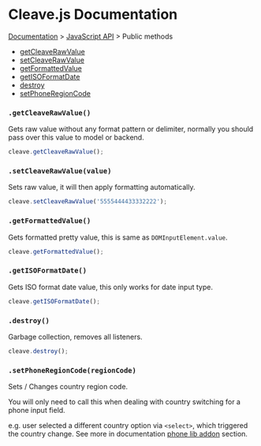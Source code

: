 # Cleave.js Documentation 

[Documentation](https://github.com/nosir/cleave.js/blob/master/doc/doc.md) > [JavaScript API](https://github.com/nosir/cleave.js/blob/master/doc/js-api.md) > Public methods

- [getCleaveRawValue](#getrawvalue)
- [setCleaveRawValue](#setrawvaluevalue)
- [getFormattedValue](#getformattedvalue)
- [getISOFormatDate](#getisoformatdate)
- [destroy](#destroy)
- [setPhoneRegionCode](#setphoneregioncoderegioncode)

### `.getCleaveRawValue()`

Gets raw value without any format pattern or delimiter, normally you should pass over this value to model or backend.

```js
cleave.getCleaveRawValue();
```

### `.setCleaveRawValue(value)`

Sets raw value, it will then apply formatting automatically.

```js
cleave.setCleaveRawValue('5555444433332222');
```

### `.getFormattedValue()`

Gets formatted pretty value, this is same as `DOMInputElement.value`.

```js
cleave.getFormattedValue();
```

### `.getISOFormatDate()`

Gets ISO format date value, this only works for date input type.

```js
cleave.getISOFormatDate();
```

### `.destroy()`

Garbage collection, removes all listeners.

```js
cleave.destroy();
```

### `.setPhoneRegionCode(regionCode)`

Sets / Changes country region code.

You will only need to call this when dealing with country switching for a phone input field.

e.g. user selected a different country option via `<select>`, which triggered the country change. See more in documentation [phone lib addon](https://github.com/nosir/cleave.js/blob/master/doc/phone-lib-addon.md) section.
